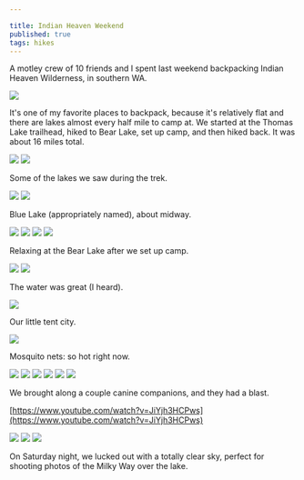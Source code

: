 ```yaml
---

title: Indian Heaven Weekend
published: true
tags: hikes
---
```

A motley crew of 10 friends and I spent last weekend backpacking Indian Heaven Wilderness, in southern WA.

![]({{site.cdn_path}}/2016/08/10/1.png)

It's one of my favorite places to backpack, because it's relatively flat and there are lakes almost every half mile to camp at. We started at the Thomas Lake trailhead, hiked to Bear Lake, set up camp, and then hiked back. It was about 16 miles total.

![]({{site.cdn_path}}/2016/08/10/2.jpg)
![]({{site.cdn_path}}/2016/08/10/3.jpg)

Some of the lakes we saw during the trek.

![]({{site.cdn_path}}/2016/08/10/4.jpg)
![]({{site.cdn_path}}/2016/08/10/5.jpg)

Blue Lake (appropriately named), about midway.


![]({{site.cdn_path}}/2016/08/10/6.jpg)
![]({{site.cdn_path}}/2016/08/10/7.jpg)
![]({{site.cdn_path}}/2016/08/10/8.jpg)
![]({{site.cdn_path}}/2016/08/10/9.jpg)

Relaxing at the Bear Lake after we set up camp.

![]({{site.cdn_path}}/2016/08/10/10.jpg)
![]({{site.cdn_path}}/2016/08/10/11.jpg)

The water was great (I heard).

![]({{site.cdn_path}}/2016/08/10/12.jpg)

Our little tent city.

![]({{site.cdn_path}}/2016/08/10/13.jpg)

Mosquito nets: so hot right now.

![]({{site.cdn_path}}/2016/08/10/14.jpg)
![]({{site.cdn_path}}/2016/08/10/15.jpg)
![]({{site.cdn_path}}/2016/08/10/16.jpg)
![]({{site.cdn_path}}/2016/08/10/17.jpg)
![]({{site.cdn_path}}/2016/08/10/18.jpg)
![]({{site.cdn_path}}/2016/08/10/19.jpg)
 
We brought along a couple canine companions, and they had a blast.

[https://www.youtube.com/watch?v=JiYjh3HCPws](https://www.youtube.com/watch?v=JiYjh3HCPws)

![]({{site.cdn_path}}/2016/08/10/20.jpg)
![]({{site.cdn_path}}/2016/08/10/21.jpg)
![]({{site.cdn_path}}/2016/08/10/22.jpg)

On Saturday night, we lucked out with a totally clear sky, perfect for shooting photos of the Milky Way over the lake.

